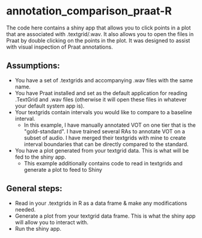 # annotation_comparison_praat-R

The code here contains a shiny app that allows you to click points in a plot that are associated with .textgrid/.wav. It also allows you to open the files in Praat by double clicking on the points in the plot. It was designed to assist with visual inspection of Praat annotations.

## Assumptions:

  - You have a set of .textgrids and accompanying .wav files with the same name.
  - You have Praat installed and set as the default application for reading .TextGrid and .wav files (otherwise it will open these files in whatever your default system app is).
  - Your textgrids contain intervals you would like to compare to a baseline interval.
      - In this example, I have manually annotated VOT on one tier that is the "gold-standard". I have trained several RAs to annotate VOT on a subset of audio. I have merged their textgrids with mine to create interval boundaries that can be directly compared to the standard.
  - You have a plot generated from your textgrid data. This is what will be fed to the shiny app.
    - This example additionally contains code to read in textgrids and generate a plot to feed to Shiny

## General steps:
  - Read in your .textgrids in R as a data frame & make any modifications needed.
  - Generate a plot from your textgrid data frame. This is what the shiny app will allow you to interact with.
  - Run the shiny app.
